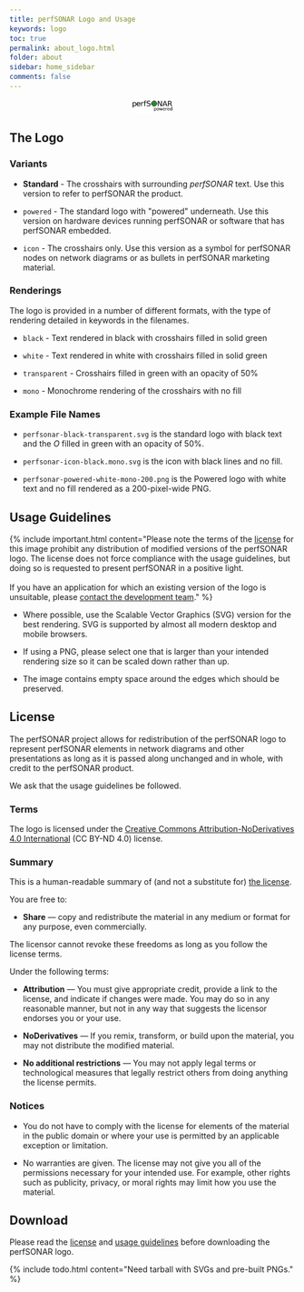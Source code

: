 ```yaml
---
title: perfSONAR Logo and Usage
keywords: logo
toc: true
permalink: about_logo.html
folder: about
sidebar: home_sidebar
comments: false
---
```


<p align="center"><img src="images/logos/perfsonar-powered.svg" height="24pt" /></p>

## The Logo

### Variants

 * **Standard** - The crosshairs with surrounding _perfSONAR_ text.
   Use this version to refer to perfSONAR the product.

 * `powered` - The standard logo with "powered" underneath.  Use this
   version on hardware devices running perfSONAR or software that has
   perfSONAR embedded.

 * `icon` - The crosshairs only.  Use this version as a symbol for
   perfSONAR nodes on network diagrams or as bullets in perfSONAR
   marketing material.

### Renderings

The logo is provided in a number of different formats, with the type
of rendering detailed in keywords in the filenames.

 * `black` - Text rendered in black with crosshairs filled in solid
   green

 * `white` - Text rendered in white with crosshairs filled in solid
   green

 * `transparent` - Crosshairs filled in green with an opacity of 50%

 * `mono` - Monochrome rendering of the crosshairs with no fill

### Example File Names

 * `perfsonar-black-transparent.svg` is the standard logo with black
   text and the _O_ filled in green with an opacity of 50%.

 * `perfsonar-icon-black.mono.svg` is the icon with black lines and no
   fill.

 * `perfsonar-powered-white-mono-200.png` is the Powered logo with
    white text and no fill rendered as a 200-pixel-wide PNG.


## Usage Guidelines

{% include important.html content="Please note the terms of the [license](#license) for this image prohibit any distribution of modified versions of the perfSONAR logo.   The license does not force compliance with the usage guidelines, but doing so is requested to present perfSONAR in a positive light.<br/><br/>If you have an application for which an existing version of the logo is unsuitable, please [contact the development team](about_contact.html)." %}

 * Where possible, use the Scalable Vector Graphics (SVG) version for
   the best rendering.  SVG is supported by almost all modern desktop
   and mobile browsers.

 * If using a PNG, please select one that is larger than your intended
   rendering size so it can be scaled down rather than up.

 * The image contains empty space around the edges which should be
   preserved.


##  License

The perfSONAR project allows for redistribution of the perfSONAR logo
to represent perfSONAR elements in network diagrams and other
presentations as long as it is passed along unchanged and in whole,
with credit to the perfSONAR product.

We ask that the usage guidelines be followed.

### Terms

The logo is licensed under the [Creative Commons
Attribution-NoDerivatives 4.0
International](https://creativecommons.org/licenses/by-nd/4.0/) (CC
BY-ND 4.0) license.

### Summary

This is a human-readable summary of (and not a substitute for) [the
license](https://creativecommons.org/licenses/by-nd/4.0/legalcode).

You are free to:

 * **Share** — copy and redistribute the material in any medium or
    format for any purpose, even commercially.

The licensor cannot revoke these freedoms as long as you follow the license terms.

Under the following terms:

 * **Attribution** — You must give appropriate credit, provide a link
     to the license, and indicate if changes were made. You may do so
     in any reasonable manner, but not in any way that suggests the
     licensor endorses you or your use.

 * **NoDerivatives** — If you remix, transform, or build upon the
     material, you may not distribute the modified material.

 * **No additional restrictions** — You may not apply legal terms or
     technological measures that legally restrict others from doing
     anything the license permits.

### Notices

 * You do not have to comply with the license for elements of the
   material in the public domain or where your use is permitted by an
   applicable exception or limitation.

 * No warranties are given. The license may not give you all of the
   permissions necessary for your intended use. For example, other
   rights such as publicity, privacy, or moral rights may limit how
   you use the material.


## Download

Please read the [license](#license) and [usage
guidelines](#usage-guidelines) before downloading the perfSONAR logo.

{% include todo.html content="Need tarball with SVGs and pre-built PNGs." %}
